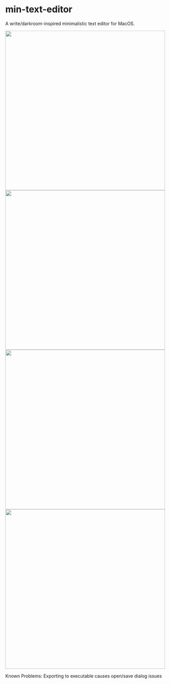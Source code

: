 # min-text-editor

A write/darkroom-inspired minimalistic text editor for MacOS. 

<img src="https://github.com/DanielDo98/min-text-editor/blob/master/assets/Parchment.png" width="500">
<img src="https://github.com/DanielDo98/min-text-editor/blob/master/assets/Matrix.png" width="500">
<img src="https://github.com/DanielDo98/min-text-editor/blob/master/assets/Sky.png" width="500">
<img src="https://github.com/DanielDo98/min-text-editor/blob/master/assets/Hall.png" width="500">

Known Problems:
Exporting to executable causes open/save dialog issues
